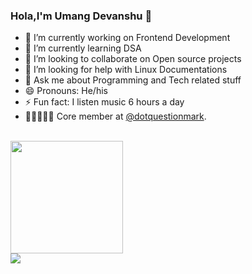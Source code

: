 ### Hola,I'm Umang Devanshu 👋

- 🔭 I’m currently working on Frontend Development
- 🌱 I’m currently learning DSA
- 👯 I’m looking to collaborate on Open source projects
- 🤔 I’m looking for help with Linux Documentations
- 💬 Ask me about Programming and Tech related stuff
- 😄 Pronouns: He/his
- ⚡ Fun fact: I listen music 6 hours a day
- 🧑🏻‍🤝‍🧑🏾 Core member at [@dotquestionmark](https://www.linkedin.com/company/dot-questionmark).

<br>
<a href="https://github.com/devumang096">
  <img height="180em" src="https://github-readme-streak-stats.herokuapp.com/?user=devumang096&" />
</a>
<br>

<img src="https://github-readme-stats.vercel.app/api?username=devumang096&&show_icons=true&title_color=ffffff&icon_color=bb2acf&text_color=daf7dc&bg_color=191919">

